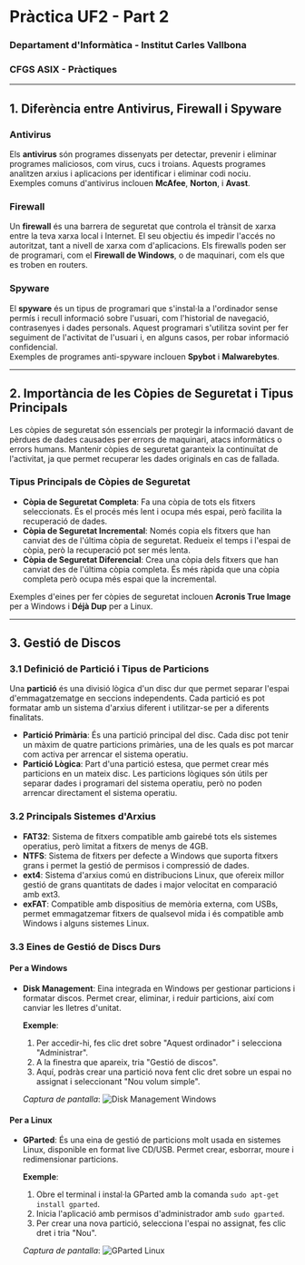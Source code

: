 # Pràctica UF2 - Part 2

### Departament d'Informàtica - Institut Carles Vallbona  

### CFGS ASIX - Pràctiques

---

## 1. Diferència entre Antivirus, Firewall i Spyware

### Antivirus

Els **antivirus** són programes dissenyats per detectar, prevenir i eliminar programes maliciosos, com virus, cucs i troians. Aquests programes analitzen arxius i aplicacions per identificar i eliminar codi nociu.  
Exemples comuns d'antivirus inclouen **McAfee**, **Norton**, i **Avast**.

### Firewall

Un **firewall** és una barrera de seguretat que controla el trànsit de xarxa entre la teva xarxa local i Internet. El seu objectiu és impedir l'accés no autoritzat, tant a nivell de xarxa com d'aplicacions. Els firewalls poden ser de programari, com el **Firewall de Windows**, o de maquinari, com els que es troben en routers.

### Spyware

El **spyware** és un tipus de programari que s'instal·la a l'ordinador sense permís i recull informació sobre l'usuari, com l'historial de navegació, contrasenyes i dades personals. Aquest programari s'utilitza sovint per fer seguiment de l'activitat de l'usuari i, en alguns casos, per robar informació confidencial.  
Exemples de programes anti-spyware inclouen **Spybot** i **Malwarebytes**.

---

## 2. Importància de les Còpies de Seguretat i Tipus Principals

Les còpies de seguretat són essencials per protegir la informació davant de pèrdues de dades causades per errors de maquinari, atacs informàtics o errors humans. Mantenir còpies de seguretat garanteix la continuïtat de l'activitat, ja que permet recuperar les dades originals en cas de fallada.

### Tipus Principals de Còpies de Seguretat

- **Còpia de Seguretat Completa**: Fa una còpia de tots els fitxers seleccionats. És el procés més lent i ocupa més espai, però facilita la recuperació de dades.
- **Còpia de Seguretat Incremental**: Només copia els fitxers que han canviat des de l'última còpia de seguretat. Redueix el temps i l'espai de còpia, però la recuperació pot ser més lenta.
- **Còpia de Seguretat Diferencial**: Crea una còpia dels fitxers que han canviat des de l'última còpia completa. És més ràpida que una còpia completa però ocupa més espai que la incremental.

Exemples d'eines per fer còpies de seguretat inclouen **Acronis True Image** per a Windows i **Déjà Dup** per a Linux.

---

## 3. Gestió de Discos

### 3.1 Definició de Partició i Tipus de Particions

Una **partició** és una divisió lògica d'un disc dur que permet separar l'espai d'emmagatzematge en seccions independents. Cada partició es pot formatar amb un sistema d'arxius diferent i utilitzar-se per a diferents finalitats.

- **Partició Primària**: És una partició principal del disc. Cada disc pot tenir un màxim de quatre particions primàries, una de les quals es pot marcar com activa per arrencar el sistema operatiu.
- **Partició Lògica**: Part d'una partició estesa, que permet crear més particions en un mateix disc. Les particions lògiques són útils per separar dades i programari del sistema operatiu, però no poden arrencar directament el sistema operatiu.

### 3.2 Principals Sistemes d'Arxius

- **FAT32**: Sistema de fitxers compatible amb gairebé tots els sistemes operatius, però limitat a fitxers de menys de 4GB.
- **NTFS**: Sistema de fitxers per defecte a Windows que suporta fitxers grans i permet la gestió de permisos i compressió de dades.
- **ext4**: Sistema d'arxius comú en distribucions Linux, que ofereix millor gestió de grans quantitats de dades i major velocitat en comparació amb ext3.
- **exFAT**: Compatible amb dispositius de memòria externa, com USBs, permet emmagatzemar fitxers de qualsevol mida i és compatible amb Windows i alguns sistemes Linux.

### 3.3 Eines de Gestió de Discs Durs

#### Per a Windows

- **Disk Management**: Eina integrada en Windows per gestionar particions i formatar discos. Permet crear, eliminar, i reduir particions, així com canviar les lletres d'unitat.
  
  **Exemple**:
  1. Per accedir-hi, fes clic dret sobre "Aquest ordinador" i selecciona "Administrar".
  2. A la finestra que apareix, tria "Gestió de discos".
  3. Aquí, podràs crear una partició nova fent clic dret sobre un espai no assignat i seleccionant "Nou volum simple".
  
  *Captura de pantalla*:
  ![Disk Management Windows](disk_management_windows_example.png)
  
#### Per a Linux

- **GParted**: És una eina de gestió de particions molt usada en sistemes Linux, disponible en format live CD/USB. Permet crear, esborrar, moure i redimensionar particions.
  
  **Exemple**:
  1. Obre el terminal i instal·la GParted amb la comanda `sudo apt-get install gparted`.
  2. Inicia l'aplicació amb permisos d'administrador amb `sudo gparted`.
  3. Per crear una nova partició, selecciona l'espai no assignat, fes clic dret i tria "Nou".
  
  *Captura de pantalla*:
  ![GParted Linux](gparted_linux_example.png)
